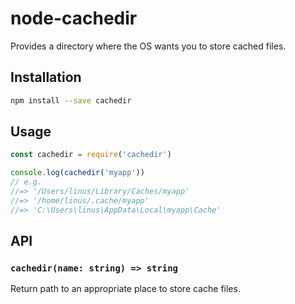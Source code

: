 # node-cachedir

Provides a directory where the OS wants you to store cached files.

## Installation

```sh
npm install --save cachedir
```

## Usage

```javascript
const cachedir = require('cachedir')

console.log(cachedir('myapp'))
// e.g.
//=> '/Users/linus/Library/Caches/myapp'
//=> '/home/linus/.cache/myapp'
//=> 'C:\Users\linus\AppData\Local\myapp\Cache'
```

## API

### `cachedir(name: string) => string`

Return path to an appropriate place to store cache files.
